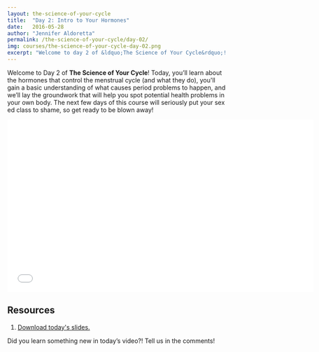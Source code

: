 ```yaml
---
layout: the-science-of-your-cycle
title:  "Day 2: Intro to Your Hormones"
date:   2016-05-28
author: "Jennifer Aldoretta"
permalink: /the-science-of-your-cycle/day-02/
img: courses/the-science-of-your-cycle-day-02.png
excerpt: "Welcome to day 2 of &ldquo;The Science of Your Cycle&rdquo;! Today, you&rsquo;ll learn about the hormones that control the menstrual cycle (and what they do), you'll gain a basic understanding of what causes period problems to happen, and we&rsquo;ll lay the groundwork that will help you spot potential health problems in your own body."
---
```



Welcome to Day 2 of <strong>The Science of Your Cycle</strong>! Today, you&rsquo;ll learn about the hormones that control the menstrual cycle (and what they do), you'll gain a basic understanding of what causes period problems to happen, and we&rsquo;ll lay the groundwork that will help you spot potential health problems in your own body. The next few days of this course will seriously put your sex ed class to shame, so get ready to be blown away!

<div class="center" itemprop="video" itemscope="" itemtype="http://schema.org/VideoObject">
  <iframe class="video" width="700" height="394" src="//www.youtube.com/embed/93B5Fxtm8TI?rel=0&amp;showinfo=0" frameborder="0" allowfullscreen></iframe>
  <meta itemprop="name" content="Green Your Period: Menstrual Cup Show & Tell (DivaCup & Me Luna)" />
  <meta itemprop="description" content="The Green Your Period video series is all about why sustainable and eco-friendly period products are great for your health and the environment." />
</div>

## Resources ##
1. <p><a class="text-link" target="_blank" href="/download/The-Science-of-Your-Cycle-Day-02.pdf">Download today's slides.</a></p>

Did you learn something new in today&rsquo;s video?! Tell us in the comments!